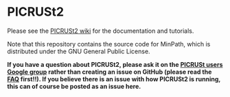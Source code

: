 # PICRUSt2

Please see the [PICRUSt2 wiki](https://github.com/picrust/picrust2/wiki) for the documentation and tutorials.

Note that this repository contains the source code for MinPath, which is distributed under the GNU General Public License.

**If you have a question about PICRUSt2, please ask it on the [PICRUSt users Google group](https://groups.google.com/g/picrust-users) rather than creating an issue on GitHub (please read the [FAQ](https://github.com/picrust/picrust2/wiki/Frequently-Asked-Questions) first!!). If you believe there is an issue with how PICRUSt2 is running, this can of course be posted as an issue here.**

